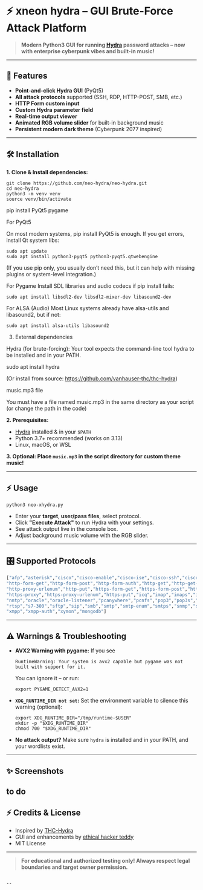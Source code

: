 
# ⚡ xneon hydra – GUI Brute-Force Attack Platform

> **Modern Python3 GUI for running [Hydra](https://github.com/vanhauser-thc/thc-hydra) password attacks – now with enterprise cyberpunk vibes and built-in music!**

---

## 🚀 Features

- **Point-and-click Hydra GUI** (PyQt5)
- **All attack protocols** supported (SSH, RDP, HTTP-POST, SMB, etc.)
- **HTTP Form custom input**
- **Custom Hydra parameter field**
- **Real-time output viewer**
- **Animated RGB volume slider** for built-in background music
- **Persistent modern dark theme** (Cyberpunk 2077 inspired)

---

## 🛠️ Installation

**1. Clone & Install dependencies:**
```
git clone https://github.com/neo-hydra/neo-hydra.git
cd neo-hydra
python3 -m venv venv
source venv/bin/activate
````
pip install PyQt5 pygame

For PyQt5

On most modern systems, pip install PyQt5 is enough.
If you get errors, install Qt system libs:
````
sudo apt update
sudo apt install python3-pyqt5 python3-pyqt5.qtwebengine
````
(If you use pip only, you usually don’t need this, but it can help with missing plugins or system-level integration.)

For Pygame
Install SDL libraries and audio codecs if pip install fails:
````
sudo apt install libsdl2-dev libsdl2-mixer-dev libasound2-dev
````
For ALSA (Audio)
Most Linux systems already have alsa-utils and libasound2, but if not:
````
sudo apt install alsa-utils libasound2
````
3. External dependencies

Hydra (for brute-forcing):
Your tool expects the command-line tool hydra to be installed and in your PATH.

sudo apt install hydra

(Or install from source: https://github.com/vanhauser-thc/thc-hydra)

music.mp3 file

You must have a file named music.mp3 in the same directory as your script (or change the path in the code)


**2. Prerequisites:**

* [Hydra](https://github.com/vanhauser-thc/thc-hydra) installed & in your `$PATH`
* Python 3.7+ recommended (works on 3.13)
* Linux, macOS, or WSL

**3. Optional: Place `music.mp3` in the script directory for custom theme music!**

---

## ⚡ Usage

```
python3 neo-xhydra.py
```

* Enter your **target**, **user/pass files**, select protocol.
* Click **"Execute Attack"** to run Hydra with your settings.
* See attack output live in the console box.
* Adjust background music volume with the RGB slider.

---

## 🎛️ Supported Protocols

```python
["afp","asterisk","cisco","cisco-enable","cisco-ise","cisco-ssh","cisco-telnet","cvs","firebird","ftp","ftps",
"http-form-get","http-form-post","http-form-auth","http-get","http-get-auth","http-head","http-head-auth","http-proxy",
"http-proxy-urlenum","http-put","https-form-get","https-form-post","https-get","https-get-auth","https-head","https-head-auth",
"https-proxy","https-proxy-urlenum","https-put","icq","imap","imaps","informix","ldap2","ldap3","mssql","mysql","ncp",
"nntp","oracle","oracle-listener","pcanywhere","pcnfs","pop3","pop3s","postgres","rdp","redis","rexec","rlogin","rsh",
"rtsp","s7-300","sftp","sip","smb","smtp","smtp-enum","smtps","snmp","socks5","ssh","teamspeak","telnet","vmauthd","vnc",
"xmpp","xmpp-auth","xymon","mongodb"]
```

---

## ⚠️ Warnings & Troubleshooting

* **AVX2 Warning with pygame:**
  If you see

  ```
  RuntimeWarning: Your system is avx2 capable but pygame was not built with support for it.
  ```

  You can ignore it – or run:

  ```
  export PYGAME_DETECT_AVX2=1
  ```

* **`XDG_RUNTIME_DIR not set`:**
  Set the environment variable to silence this warning (optional):

  ```
  export XDG_RUNTIME_DIR="/tmp/runtime-$USER"
  mkdir -p "$XDG_RUNTIME_DIR"
  chmod 700 "$XDG_RUNTIME_DIR"
  ```

* **No attack output?**
  Make sure `hydra` is installed and in your PATH, and your wordlists exist.

---

## ✨ Screenshots

to do
---

## ⚡ Credits & License

* Inspired by [THC-Hydra](https://github.com/vanhauser-thc/thc-hydra)
* GUI and enhancements by [ethical hacker teddy](https://github.com/s-b-repo/)
* MIT License

---

> **For educational and authorized testing only! Always respect legal boundaries and target owner permission.**

```

--
